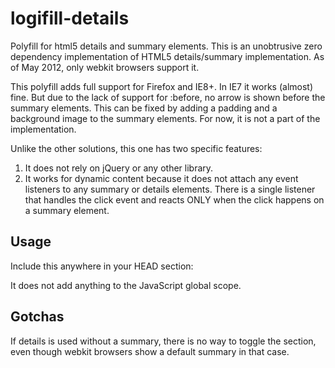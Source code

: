 logifill-details
================

Polyfill for html5 details and summary elements.
This is an unobtrusive zero dependency implementation
of HTML5 details/summary implementation. As of May 2012,
only webkit browsers support it.

This polyfill adds full support for Firefox and IE8+.
In IE7 it works (almost) fine. But due to the lack of support
for :before, no arrow is shown before the summary elements.
This can be fixed by adding a padding and a background image
to the summary elements. For now, it is not a part of the
implementation. 

Unlike the other solutions, this one has two specific features:
1. It does not rely on jQuery or any other library.
2. It works for dynamic content because it does not attach
any event listeners to any summary or details elements.
There is a single listener that handles the click event
and reacts ONLY when the click happens on a summary element.

Usage
-----
Include this anywhere in your HEAD section: 
<script type="text/javascript" src="logifill-details.js"></script>
It does not add anything to the JavaScript global scope. 

Gotchas
-------
If details is used without a summary, there is no way to toggle the 
section, even though webkit browsers show a default summary in that case.